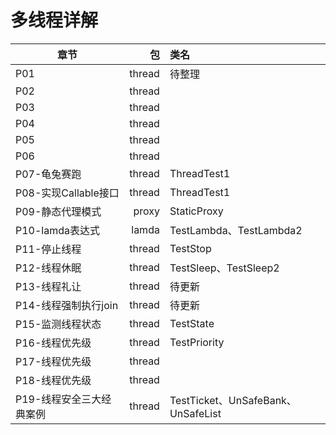 # 多线程详解
章节|包|类名
---|---:|:---|
P01|thread|待整理|
P02|thread||
P03|thread||
P04|thread||
P05|thread||
P06|thread||
P07-龟兔赛跑|thread|ThreadTest1|
P08-实现Callable接口|thread|ThreadTest1|
P09-静态代理模式|proxy|StaticProxy|
P10-lamda表达式|lamda|TestLambda、TestLambda2|
P11-停止线程|thread|TestStop|
P12-线程休眠|thread|TestSleep、TestSleep2|
P13-线程礼让|thread|待更新|
P14-线程强制执行join|thread|待更新|
P15-监测线程状态|thread|TestState|
P16-线程优先级|thread|TestPriority|
P17-线程优先级|thread||
P18-线程优先级|thread||
P19-线程安全三大经典案例|thread|TestTicket、UnSafeBank、UnSafeList|





